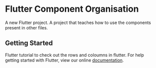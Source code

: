 # Flutter Component Organisation
A new Flutter project. A project that teaches how to use the components present in other files.

## Getting Started


Flutter tutorial to check out the rows and coloumns in flutter.
For help getting started with Flutter, view our online
[documentation](https://flutter.io/).
